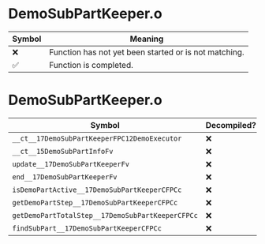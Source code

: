 # DemoSubPartKeeper.o
| Symbol | Meaning 
| ------------- | ------------- 
| :x: | Function has not yet been started or is not matching. 
| :white_check_mark: | Function is completed. 


# DemoSubPartKeeper.o
| Symbol | Decompiled? |
| ------------- | ------------- |
| `__ct__17DemoSubPartKeeperFPC12DemoExecutor` | :x: |
| `__ct__15DemoSubPartInfoFv` | :x: |
| `update__17DemoSubPartKeeperFv` | :x: |
| `end__17DemoSubPartKeeperFv` | :x: |
| `isDemoPartActive__17DemoSubPartKeeperCFPCc` | :x: |
| `getDemoPartStep__17DemoSubPartKeeperCFPCc` | :x: |
| `getDemoPartTotalStep__17DemoSubPartKeeperCFPCc` | :x: |
| `findSubPart__17DemoSubPartKeeperCFPCc` | :x: |

